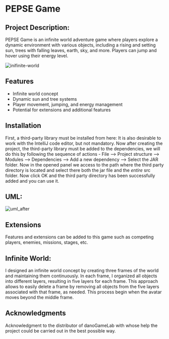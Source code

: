 # PEPSE Game

## Project Description:
PEPSE Game is an infinite world adventure game where players explore a dynamic environment with various objects,
including a rising and setting sun, trees with falling leaves, earth, sky, and more.
Players can jump and hover using their energy level.


![inifinite-world](https://github.com/TomerElal/infinite-world-game-java/assets/126855038/5aa94d6f-6895-4996-a5b3-76cb89860f9b)


## Features

- Infinite world concept
- Dynamic sun and tree systems
- Player movement, jumping, and energy management
- Potential for extensions and additional features
  
## Installation

First, a third-party library must be installed from here:
It is also desirable to work with the IntelliJ code editor, but not mandatory.
Now after creating the project, the third-party library must be added to the dependencies,
we will do this by following the sequence of actions - File --> Project structure --> Modules --> Dependencies --> Add a new dependency --> Select the JAR folder.
Now in the opened panel we access to the path where the third party directory is located and select there both the jar file and the *entire* src folder.
Now click OK and the third party directory has been successfully added and you can use it.

  
## UML:

![uml_after](https://github.com/TomerElal/infinite-world-game-java/assets/126855038/1da2d314-645b-4f6c-be05-c6b2cb496eac)

## Extensions
Features and extensions can be added to this game such as competing players, enemies, missions, stages, etc.

## Infinite World:
I designed an infinite world concept by creating three frames of the world and maintaining them continuously.
In each frame, I organized all objects into different layers, resulting in five layers for each frame. 
This approach allows to easily delete a frame by removing all objects from the five layers associated with that frame,
as needed. This process begin when the avatar moves beyond the middle frame.

## Acknowledgments
Acknowledgment to the distributor of danoGameLab with whose help the project could be carried out in the best possible way.


